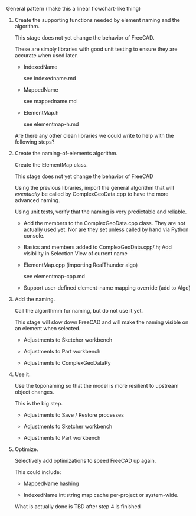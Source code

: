 General pattern (make this a linear flowchart-like thing)


1. Create the supporting functions needed by element naming and the algorithm.

   This stage does not yet change the behavior of FreeCAD.

   These are simply libraries with good unit testing to ensure they are accurate when used later.

   * IndexedName

     see indexedname.md

   * MappedName

     see mappedname.md

   * ElementMap.h

     see elementmap-h.md

   Are there any other clean libraries we could write to help with the following steps?

2. Create the naming-of-elements algorithm.

   Create the ElementMap class.

   This stage does not yet change the behavior of FreeCAD

   Using the previous libraries, import the general algorithm that will _eventually_ be called by ComplexGeoData.cpp to have the more advanced naming.

   Using unit tests, verify that the naming is very predictable and reliable.

   * Add the members to the ComplexGeoData.cpp class. They are not actually used yet.
     Nor are they set unless called by hand via Python console.

   * Basics and members added to ComplexGeoData.cpp/.h; Add visibility in Selection View of current name

   * ElementMap.cpp (importing RealThunder algo)

     see elementmap-cpp.md
     
   * Support user-defined element-name mapping override (add to Algo)

3. Add the naming.

   Call the algorithmm for naming, but do not use it yet.

   This stage will slow down FreeCAD and will make the naming visible on an element when selected.

   * Adjustments to Sketcher workbench

   * Adjustments to Part workbench

   * Adjustments to ComplexGeoDataPy

4. Use it.

   Use the toponaming so that the model is more resilient to upstream object changes.

   This is the big step.

   * Adjustments to Save / Restore processes

   * Adjustments to Sketcher workbench

   * Adjustments to Part workbench

5. Optimize.

   Selectively add optimizations to speed FreeCAD up again. 

   This could include: 

     * MappedName hashing

     * IndexedName int:string map cache per-project or system-wide.

   What is actually done is TBD after step 4 is finished
